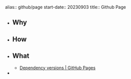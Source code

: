 alias:: github/page
start-date:: 20230903
title:: Github Page

- ## Why
- ## How
- ## What
  - [Dependency versions | GitHub Pages](https://pages.github.com/versions/)
-